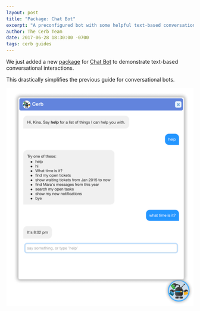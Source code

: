 ```yaml
---
layout: post
title: "Package: Chat Bot"
excerpt: "A preconfigured bot with some helpful text-based conversational interactions."
author: The Cerb Team
date: 2017-06-28 18:30:00 -0700
tags: cerb guides
---
```


We just added a new [package](/resources/packages/) for [Chat Bot](/packages/chat-bot/) to demonstrate text-based conversational interactions.

This drastically simplifies the previous guide for conversational bots.

<div class="cerb-screenshot">
<a href="/packages/chat-bot/"><img src="/assets/images/packages/chat-bot/convo.png" class="screenshot"></a>
</div>
